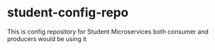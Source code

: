# student-config-repo
This is config repository for Student Microservices both consumer and producers would be using it
